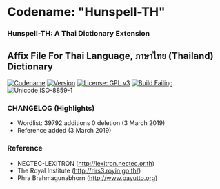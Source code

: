 # Codename: "Hunspell-TH"
### Hunspell-TH: A Thai Dictionary Extension

## Affix File For Thai Language, ภาษาไทย (Thailand) Dictionary

[![Codename](https://img.shields.io/badge/Codename-Hunspell--TH-black.svg?longCache=true)](https://academic.syafiqhadzir.com/en-MY/research/) [![Version](https://img.shields.io/badge/Version-1.0experimental-black.svg?longCache=true)](https://github.com/SyafiqHadzir/hunspell-th/tree/master/Release) [![License: GPL v3](https://img.shields.io/badge/License-GPL%20v3-blue.svg?longCache=true)](https://www.gnu.org/licenses/gpl-3.0) [![Build Failing](https://img.shields.io/badge/Build-Failing-red.svg?longCache=true)](https://github.com/SyafiqHadzir/hunspell-th/releases) ![Unicode ISO-8859-1](https://img.shields.io/badge/Unicode-ISO--8859--1-green.svg?longCache=true)

### CHANGELOG (Highlights)

* Wordlist: 39792 additions 0 deletion (3 March 2019) 
* Reference added (3 March 2019)

### Reference

* NECTEC-LEXiTRON (http://lexitron.nectec.or.th)
* The Royal Institute (http://rirs3.royin.go.th/)
* Phra Brahmagunabhorn (http://www.payutto.org)
